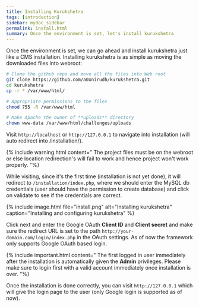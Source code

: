 ```yaml
---
title: Installing Kurukshetra
tags: [introduction]
sidebar: mydoc_sidebar
permalink: install.html
summary: Once the environment is set, let's install kurukshetra
---
```


Once the environment is set, we can go ahead and install kurukshetra just like a CMS installation. Installing kurukshetra is as simple as moving the downloaded files into webroot:

```bash
# Clone the github repo and move all the files into Web root
git clone https://github.com/a0xnirudh/kurukshetra.git
cd kurukshetra
cp -r * /var/www/html/

# Appropriate permissions to the files
chmod 755 -R /var/www/html

# Make Apache the owner of **uploads** directory
chown www-data /var/www/html/challenges/uploads
```

Visit `http://localhost` or `http://127.0.0.1` to navigate into installation (will auto redirect into /installation/).

{% include warning.html content="
The project files must be on the webroot or else location redirection's will fail to work and hence project won't work properly.
"%}

While visiting, since it's the first time (installation is not yet done), it will redirect to `/installation/index.php`, where we should enter the MySQL db credentials (user should have the permission to create database) and click on validate to see if the credentials are correct.

{% include image.html file="install.png" alt="Installing kurukshetra" caption="Installing and configuring kurukshetra" %}

Click next and enter the Google OAuth **Client ID** and **Client secret** and make sure the redirect URL is set to the path `http://your-domain.com/login/index.php` in the OAuth settings. As of now the framework only supports Google OAuth based login.


{% include important.html content="
The first logged in user immediately after the installation is automatically given the **Admin** privileges. Please make sure to login first with a valid account immediately once installation is over.
"%}

Once the installation is done correctly, you can visit `http://127.0.0.1` which will give the login page to the user (only Google login is supported as of now).